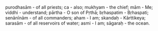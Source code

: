 purodhasām - of all priests; ca - also; mukhyam - the chief; mām - Me; viddhi - understand; pārtha - O son of Pṛthā; bṛhaspatim - Bṛhaspati; senānīnām - of all commanders; aham - I am; skandaḥ - Kārttikeya; sarasām - of all reservoirs of water; asmi - I am; sāgaraḥ - the ocean.